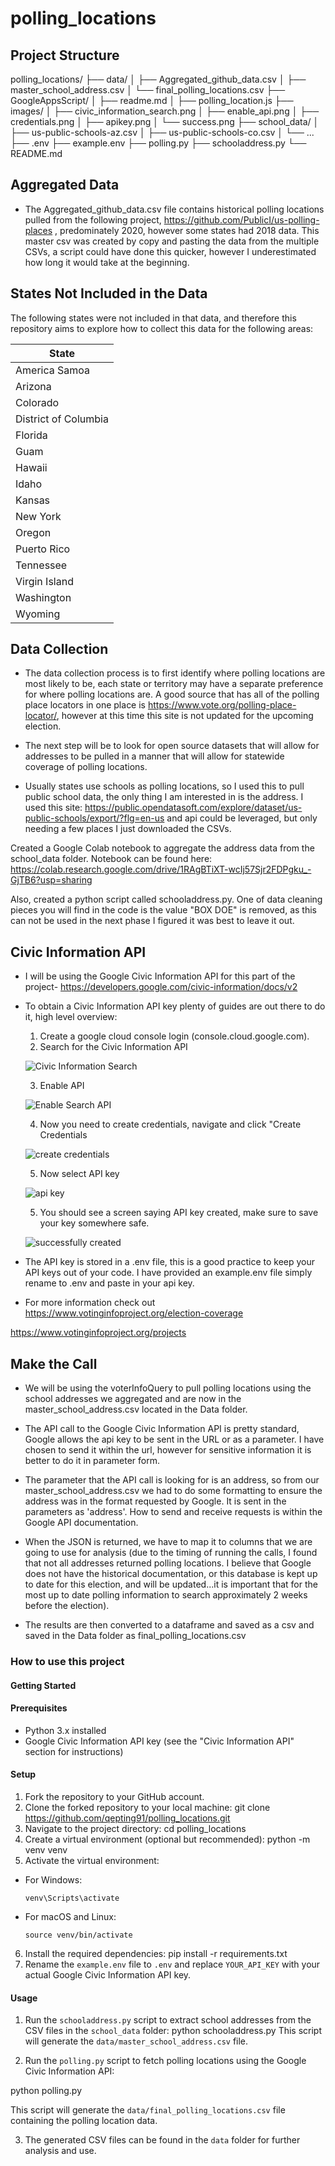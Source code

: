 # polling_locations

## Project Structure
polling_locations/
├── data/
│ ├── Aggregated_github_data.csv
│ ├── master_school_address.csv
│ └── final_polling_locations.csv
├── GoogleAppsScript/
│ ├── readme.md
│ ├── polling_location.js
├── images/
│ ├── civic_information_search.png
│ ├── enable_api.png
│ ├── credentials.png
│ ├── apikey.png
│ └── success.png
├── school_data/
│ ├── us-public-schools-az.csv
│ ├── us-public-schools-co.csv
│ └── ...
├── .env
├── example.env
├── polling.py
├── schooladdress.py
└── README.md

## Aggregated Data
- The Aggregated_github_data.csv file contains historical polling locations pulled from the following project, https://github.com/PublicI/us-polling-places , predominately 2020, however some states had 2018 data. This master csv was created by copy and pasting the data from the multiple CSVs, a script could have done this quicker, however I underestimated how long it would take at the beginning.


## States Not Included in the Data

The following states were not included in that data, and therefore this repository aims to explore how to collect this data for the following areas:

| State                  |
|------------------------|
| America Samoa          |
| Arizona                |
| Colorado               |
| District of Columbia   |
| Florida                |
| Guam                   |
| Hawaii                 |
| Idaho                  |
| Kansas                 |
| New York               |
| Oregon                 |
| Puerto Rico            |
| Tennessee              |
| Virgin Island          |
| Washington             |
| Wyoming                |

## Data Collection
- The data collection process is to first identify where polling locations are most likely to be, each state or territory may have a separate preference for where polling locations are. A good source that has all of the polling place locators in one place is https://www.vote.org/polling-place-locator/, however at this time this site is not updated for the upcoming election.

- The next step will be to look for open source datasets that will allow for addresses to be pulled in a manner that will allow for statewide coverage of polling locations.

- Usually states use schools as polling locations, so I used this to pull public school data, the only thing I am interested in is the address. I used this site: https://public.opendatasoft.com/explore/dataset/us-public-schools/export/?flg=en-us and api could be leveraged, but only needing a few places I just downloaded the CSVs. 

Created a Google Colab notebook to aggregate the address data from the school_data folder. Notebook can be found here: https://colab.research.google.com/drive/1RAgBTiXT-wcIj57Sjr2FDPgku_-GjTB6?usp=sharing 

Also, created a python script called schooladdress.py. One of data cleaning pieces you will find in the code is the value "BOX DOE" is removed, as this can not be used in the next phase I figured it was best to leave it out.

## Civic Information API
- I will be using the Google Civic Information API for this part of the project- https://developers.google.com/civic-information/docs/v2

- To obtain a Civic Information API key plenty of guides are out there to do it, high level overview:
  1. Create a google cloud console login (console.cloud.google.com).
  2. Search for the Civic Information API
    
    ![Civic Information Search](images/civic_information_search.png)

  3. Enable API
    
    ![Enable Search API](images/enable_api.png)

  4. Now you need to create credentials, navigate and click "Create Credentials
    
    ![create credentials](images/credentials.png)

  5. Now select API key
    
    ![api key](images/apikey.png)

  5. You should see a screen saying API key created, make sure to save your key somewhere safe. 
    
    ![successfully created](images/success.png)


- The API key is stored in a .env file, this is a good practice to keep your API keys out of your code. I have provided an example.env file simply rename to .env and paste in your api key.

- For more information check out 
https://www.votinginfoproject.org/election-coverage

https://www.votinginfoproject.org/projects

## Make the Call

- We will be using the voterInfoQuery to pull polling locations using the school addresses we aggregated and are now in the master_school_address.csv located in the Data folder.

- The API call to the Google Civic Information API is pretty standard, Google allows the api key to be sent in the URL or as a parameter. I have chosen to send it within the url, however for sensitive information it is better to do it in parameter form. 

- The parameter that the API call is looking for is an address, so from our master_school_address.csv we had to do some formatting to ensure the address was in the format requested by Google. It is sent in the parameters as 'address'. How to send and receive requests is within the Google API documentation. 

- When the JSON is returned, we have to map it to columns that we are going to use for analysis (due to the timing of running the calls, I found that not all addresses returned polling locations. I believe that Google does not have the historical documentation, or this database is kept up to date for this election, and will be updated...it is important that for the most up to date polling information to search approximately 2 weeks before the election). 

- The results are then converted to a dataframe and saved as a csv and saved in the Data folder as final_polling_locations.csv

### How to use this project

#### Getting Started

#### Prerequisites
- Python 3.x installed
- Google Civic Information API key (see the "Civic Information API" section for instructions)

#### Setup
1. Fork the repository to your GitHub account.
2. Clone the forked repository to your local machine:
 git clone https://github.com/qepting91/polling_locations.git
3. Navigate to the project directory:
cd polling_locations
4. Create a virtual environment (optional but recommended):
python -m venv venv
5. Activate the virtual environment:
- For Windows:
  ```
  venv\Scripts\activate
  ```
- For macOS and Linux:
  ```
  source venv/bin/activate
  ```
6. Install the required dependencies:
pip install -r requirements.txt
7. Rename the `example.env` file to `.env` and replace `YOUR_API_KEY` with your actual Google Civic Information API key.

#### Usage
1. Run the `schooladdress.py` script to extract school addresses from the CSV files in the `school_data` folder:
python schooladdress.py
This script will generate the `data/master_school_address.csv` file.

2. Run the `polling.py` script to fetch polling locations using the Google Civic Information API:

python polling.py

This script will generate the `data/final_polling_locations.csv` file containing the polling location data.

3. The generated CSV files can be found in the `data` folder for further analysis and use.


